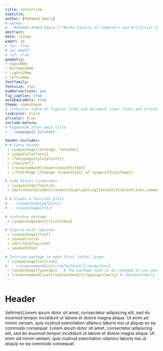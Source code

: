 ```yaml
---
title: letterline
subtitle: 
author: [Mohamed Emary]
# author:
# - Mohamed Ahmed Emary^[**Benha Faculty of Computers and Artificial Intelligence, <mohamed21074@fci.bu.edu.eg>**]
abstract: 
date: \today
paper: a4
# toc: true
# toc-depth: 
# lof: true
geometry:
- top=20mm
- bottom=20mm
- right=20mm
- left=20mm
fontfamily:
fontsize: 11pt
numbersections: yes
fig_caption: true
autoEqnLabels: true
theme: copenhagen
# linkcolor table of figures links and document inner links and urlcolor for regular links
linkcolor: black
urlcolor: blue
include-before:
# Pagebreak after main title
- '`\newpage{}`{=latex}'

header-includes:
# # Fancy Header
 - \usepackage{lastpage, fancyhdr}
 - \pagestyle{fancy}
 - \fancypagestyle{plain}{}
 - \fancyhf{}
 - \renewcommand{\headrulewidth}{0pt}
 - \rfoot{Page \thepage \hspace{1pt} of \pageref{LastPage}}

# Code blocks linebreaks
 - \usepackage{fvextra}
 - \DefineVerbatimEnvironment{Highlighting}{Verbatim}{breaklines,commandchars=\\\{\}}

# # Graphs & function plots
#  - \usepackage{pgfplots}
#  - \usepackage{tikz}

# tcolorbox package
 - \usepackage[most]{tcolorbox}

# Figures with captions
 - \usepackage{float}
 - \makeatletter
 - \def\fps@figure{H} 
 - \makeatother

# lettrine package to make first letter larger
 - \usepackage{lettrine}
#  - \renewcommand{LettrineTextFont}{\normalfont}
 - \usepackage{Typocaps}   # The package need to be changed to use another font
 - \renewcommand{\LettrineFontHook}{\Typocapsfamily} # \GoudyInfamily is the font if you want to change
---
```


# Header

\lettrine{L}orem ipsum dolor sit amet, consectetur adipiscing elit, sed do eiusmod tempor incididunt ut labore et dolore magna aliqua. Ut enim ad minim veniam, quis nostrud exercitation ullamco laboris nisi ut aliquip ex ea commodo consequat. Lorem ipsum dolor sit amet, consectetur adipiscing elit, sed do eiusmod tempor incididunt ut labore et dolore magna aliqua. Ut enim ad minim veniam, quis nostrud exercitation ullamco laboris nisi ut aliquip ex ea commodo consequat.



